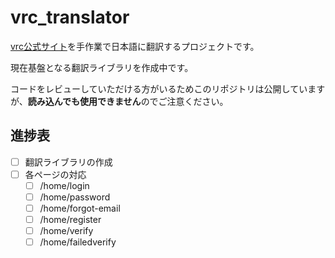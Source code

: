 # vrc_translator

[vrc公式サイト](https://vrchat.com/home)を手作業で日本語に翻訳するプロジェクトです。

現在基盤となる翻訳ライブラリを作成中です。

コードをレビューしていただける方がいるためこのリポジトリは公開していますが、**読み込んでも使用できません**のでご注意ください。

## 進捗表
- [ ] 翻訳ライブラリの作成
- [ ] 各ページの対応
  - [ ] /home/login
  - [ ] /home/password
  - [ ] /home/forgot-email
  - [ ] /home/register
  - [ ] /home/verify
  - [ ] /home/failedverify
